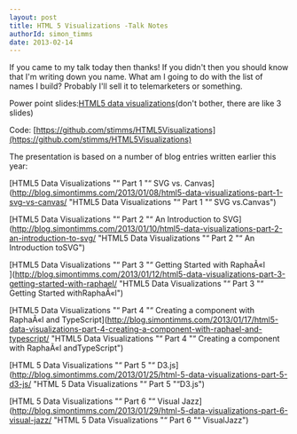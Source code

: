 ```yaml
---
layout: post
title: HTML 5 Visualizations -Talk Notes
authorId: simon_timms
date: 2013-02-14
---
```


If you came to my talk today then thanks! If you didn't then you should know that I'm writing down you name. What am I going to do with the list of names I build? Probably I'll sell it to telemarketers or something.

Power point slides:[HTML5 data visualizations](http://stimms.files.wordpress.com/2013/02/html5-data-visualizations.pptx)(don't bother, there are like 3 slides)

Code: [https://github.com/stimms/HTML5Visualizations](https://github.com/stimms/HTML5Visualizations)

The presentation is based on a number of blog entries written earlier this year:

[HTML5 Data Visualizations "“ Part 1 "“ SVG vs. Canvas](http://blog.simontimms.com/2013/01/08/html5-data-visualizations-part-1-svg-vs-canvas/ "HTML5 Data Visualizations "“ Part 1 "“ SVG vs.Canvas")

[HTML5 Data Visualizations "“ Part 2 "“ An Introduction to SVG](http://blog.simontimms.com/2013/01/10/html5-data-visualizations-part-2-an-introduction-to-svg/ "HTML5 Data Visualizations "“ Part 2 "“ An Introduction toSVG")

[HTML5 Data Visualizations "“ Part 3 "“ Getting Started with RaphaÃ«l  
](http://blog.simontimms.com/2013/01/12/html5-data-visualizations-part-3-getting-started-with-raphael/ "HTML5 Data Visualizations "“ Part 3 "“ Getting Started withRaphaÃ«l")

[HTML5 Data Visualizations "“ Part 4 "“ Creating a component with RaphaÃ«l and TypeScript](http://blog.simontimms.com/2013/01/17/html5-data-visualizations-part-4-creating-a-component-with-raphael-and-typescript/ "HTML5 Data Visualizations "“ Part 4 "“ Creating a component with RaphaÃ«l andTypeScript")

[HTML 5 Data Visualizations "“ Part 5 "“ D3.js](http://blog.simontimms.com/2013/01/25/html-5-data-visualizations-part-5-d3-js/ "HTML 5 Data Visualizations "“ Part 5 "“D3.js")

[HTML 5 Data Visualizations "“ Part 6 "“ Visual Jazz](http://blog.simontimms.com/2013/01/29/html-5-data-visualizations-part-6-visual-jazz/ "HTML 5 Data Visualizations "“ Part 6 "“ VisualJazz")



